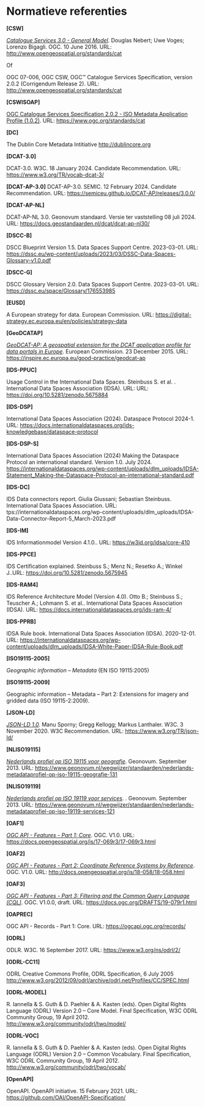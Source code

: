 # Normatieve referenties

**[CSW]**

[*Catalogue Services 3.0 - General
Model*](http://www.opengeospatial.org/standards/cat). Douglas Nebert; Uwe Voges;
Lorenzo Bigagli. OGC. 10 June 2016. URL:
<http://www.opengeospatial.org/standards/cat>

Of

OGC 07-006, OGC CSW, OGC™ Catalogue Services Specification, version 2.0.2
(Corrigendum Release 2). URL: <http://www.opengeospatial.org/standards/cat>

**[CSWISOAP]**

[OGC Catalogue Services Specification 2.0.2 - ISO Metadata Application Profile
(1.0.2)](https://portal.ogc.org/files/80534). URL:
<https://www.ogc.org/standards/cat>

**[DC]**

The Dublin Core Metadata Intitiative http://dublincore.org

**[DCAT-3.0]**

DCAT-3.0. W3C. 18 January 2024. Candidate Recommendation. URL: https://www.w3.org/TR/vocab-dcat-3/

**[DCAT-AP-3.0]**
DCAT-AP-3.0. SEMIC. 12 February 2024. Candidate Recommendation. URL: https://semiceu.github.io/DCAT-AP/releases/3.0.0/

**[DCAT-AP-NL]**

DCAT-AP-NL 3.0. Geonovum standaard. Versie ter vaststelling 08 juli 2024. URL: https://docs.geostandaarden.nl/dcat/dcat-ap-nl30/

**[DSCC-B]**

DSCC Blueprint Version 1.5. Data Spaces Support Centre. 2023-03-01. URL: https://dssc.eu/wp-content/uploads/2023/03/DSSC-Data-Spaces-Glossary-v1.0.pdf

**[DSCC-G]**

DSCC Glossary Version 2.0. Data Spaces Support Centre. 2023-03-01. URL: https://dssc.eu/space/Glossary/176553985

**[EUSD]**

A European strategy for data. European Commission. URL: https://digital-strategy.ec.europa.eu/en/policies/strategy-data

**[GeoDCATAP]**

[*GeoDCAT-AP: A geospatial extension for the DCAT application profile for data
portals in Europe*](https://joinup.ec.europa.eu/node/139283/). European
Commission. 23 December 2015. URL:
<https://inspire.ec.europa.eu/good-practice/geodcat-ap>

**[IDS-PPUC]**

Usage Control in the International Data Spaces. Steinbuss S. et al. . International Data Spaces Association (IDSA). URL: URL: https://doi.org/10.5281/zenodo.5675884

**[IDS-DSP]**

International Data Spaces Association (2024). Dataspace Protocol 2024-1. URL: https://docs.internationaldataspaces.org/ids-knowledgebase/dataspace-protocol

**[IDS-DSP-S]**

International Data Spaces Association (2024) Making the Dataspace Protocol an international standard. Version 1.0. July 2024. https://internationaldataspaces.org/wp-content/uploads/dlm_uploads/IDSA-Statement_Making-the-Dataspace-Protocol-an-international-standard.pdf

**[IDS-DC]**

IDS Data connectors report. Giulia Giussani; Sebastian Steinbuss. International Data Spaces Association. URL: tps://internationaldataspaces.org/wp-content/uploads/dlm_uploads/IDSA-Data-Connector-Report-5_March-2023.pdf

**[IDS-IM]**

IDS Informationmodel Version 4.1.0.. URL: https://w3id.org/idsa/core-410

**[IDS-PPCE]**

IDS Certification explained. Steinbuss S.; Menz N.; Resetko A.; Winkel J..URL: https://doi.org/10.5281/zenodo.5675945

**[IDS-RAM4]**

IDS Reference Architecture Model (Version 4.0). Otto B.; Steinbuss S.; Teuscher A.; Lohmann S. et al.. International Data Spaces Association (IDSA). URL: https://docs.internationaldataspaces.org/ids-ram-4/

**[IDS-PPRB]**

IDSA Rule book. International Data Spaces Association (IDSA). 2020-12-01. URL: https://internationaldataspaces.org/wp-content/uploads/dlm_uploads/IDSA-White-Paper-IDSA-Rule-Book.pdf

**[ISO19115-2005]**

*Geographic information – Metadata* (EN ISO 19115:2005)

**[ISO19115-2009]**

Geographic information – Metadata – Part 2: Extensions for imagery and gridded
data (ISO 19115-2:2009).

**[JSON-LD]**

[*JSON-LD 1.0*](https://www.w3.org/TR/json-ld/)*.* Manu Sporny; Gregg Kellogg;
Markus Lanthaler. W3C. 3 November 2020. W3C Recommendation. URL:
<https://www.w3.org/TR/json-ld/>

**[NLISO19115]**

[*Nederlands profiel op ISO 19115 voor
geografie*](https://www.geonovum.nl/wegwijzer/standaarden/nederlands-metadataprofiel-op-iso-19115-geografie-131).
Geonovum. September 2013. URL:
<https://www.geonovum.nl/wegwijzer/standaarden/nederlands-metadataprofiel-op-iso-19115-geografie-131>

**[NLISO19119]**

[*Nederlands profiel op ISO 19119 voor
services*](https://www.geonovum.nl/wegwijzer/standaarden/nederlands-metadataprofiel-op-iso-19119-services-121).
. Geonovum. September 2013. URL:
<https://www.geonovum.nl/wegwijzer/standaarden/nederlands-metadataprofiel-op-iso-19119-services-121>

**[OAF1]**

[*OGC API - Features - Part 1:
Core*](http://docs.opengeospatial.org/is/18-058/18-058.html). OGC. V1.0. URL:
<https://docs.opengeospatial.org/is/17-069r3/17-069r3.html>

**[OAF2]**

[*OGC API - Features - Part 2: Coordinate Reference Systems by
Reference*](http://docs.opengeospatial.org/is/18-058/18-058.html). OGC. V1.0.
URL: <http://docs.opengeospatial.org/is/18-058/18-058.html>

**[OAF3]**

[*OGC API - Features - Part 3: Filtering and the Common Query Language
(CQL)*](https://docs.ogc.org/DRAFTS/19-079r1.html). OGC. V1.0.0, draft. URL:
<https://docs.ogc.org/DRAFTS/19-079r1.html>

**[OAPREC]**

OGC API - Records - Part 1: Core. URL: <https://ogcapi.ogc.org/records/>

**[ODRL]**

ODLR. W3C. 16 September 2017. URL: https://www.w3.org/ns/odrl/2/

**[ODRL-CC11]**

ODRL Creative Commons Profile, ODRL Specification, 6 July 2005 http://www.w3.org/2012/09/odrl/archive/odrl.net/Profiles/CC/SPEC.html

**[ODRL-MODEL]**

R. Iannella & S. Guth & D. Paehler & A. Kasten (eds). Open Digital Rights Language (ODRL) Version 2.0 – Core Model. Final Specification, W3C ODRL Community Group, 19 April 2012. http://www.w3.org/community/odrl/two/model/

**[ODRL-VOC]**

R. Iannella & S. Guth & D. Paehler & A. Kasten (eds). Open Digital Rights Language (ODRL) Version 2.0 – Common Vocabulary. Final Specification, W3C ODRL Community Group, 19 April 2012. http://www.w3.org/community/odrl/two/vocab/

**[OpenAPI]**

OpenAPI. OpenAPI initiative. 15 February 2021. URL: https://github.com/OAI/OpenAPI-Specification/